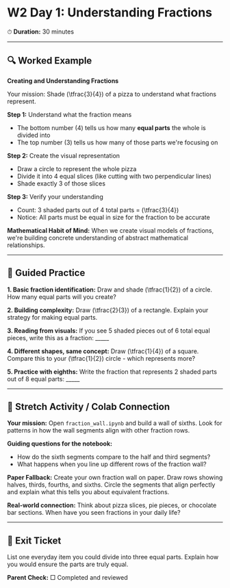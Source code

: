# W2 Day 1: Understanding Fractions

⏱ **Duration:** 30 minutes

---

## 🔍 Worked Example

**Creating and Understanding Fractions**

Your mission: Shade \(\tfrac{3}{4}\) of a pizza to understand what fractions represent.

**Step 1:** Understand what the fraction means
- The bottom number (4) tells us how many **equal parts** the whole is divided into
- The top number (3) tells us how many of those parts we're focusing on

**Step 2:** Create the visual representation
- Draw a circle to represent the whole pizza
- Divide it into 4 equal slices (like cutting with two perpendicular lines)
- Shade exactly 3 of those slices

**Step 3:** Verify your understanding
- Count: 3 shaded parts out of 4 total parts = \(\tfrac{3}{4}\)
- Notice: All parts must be equal in size for the fraction to be accurate

**Mathematical Habit of Mind:** When we create visual models of fractions, we're building concrete understanding of abstract mathematical relationships.

---

## 📝 Guided Practice

**1. Basic fraction identification:**
Draw and shade \(\tfrac{1}{2}\) of a circle. How many equal parts will you create?

**2. Building complexity:**
Draw \(\tfrac{2}{3}\) of a rectangle. Explain your strategy for making equal parts.

**3. Reading from visuals:**
If you see 5 shaded pieces out of 6 total equal pieces, write this as a fraction: _____

**4. Different shapes, same concept:**
Draw \(\tfrac{1}{4}\) of a square. Compare this to your \(\tfrac{1}{2}\) circle - which represents more?

**5. Practice with eighths:**
Write the fraction that represents 2 shaded parts out of 8 equal parts: _____

---

## 🚀 Stretch Activity / Colab Connection

**Your mission:** Open `fraction_wall.ipynb` and build a wall of sixths. Look for patterns in how the wall segments align with other fraction rows.

**Guiding questions for the notebook:**
- How do the sixth segments compare to the half and third segments?
- What happens when you line up different rows of the fraction wall?

**Paper Fallback:** Create your own fraction wall on paper. Draw rows showing halves, thirds, fourths, and sixths. Circle the segments that align perfectly and explain what this tells you about equivalent fractions.

**Real-world connection:** Think about pizza slices, pie pieces, or chocolate bar sections. When have you seen fractions in your daily life?

---

## 🎯 Exit Ticket

List one everyday item you could divide into three equal parts. Explain how you would ensure the parts are truly equal.

**Parent Check:** □ Completed and reviewed
